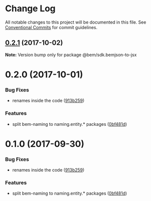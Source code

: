 # Change Log

All notable changes to this project will be documented in this file.
See [Conventional Commits](https://conventionalcommits.org) for commit guidelines.

<a name="0.2.1"></a>
## [0.2.1](https://github.com/bem-sdk/bemjson-to-jsx/compare/@bem/sdk.bemjson-to-jsx@0.2.0...@bem/sdk.bemjson-to-jsx@0.2.1) (2017-10-02)




**Note:** Version bump only for package @bem/sdk.bemjson-to-jsx

<a name="0.2.0"></a>
# 0.2.0 (2017-10-01)


### Bug Fixes

* renames inside the code ([913b259](https://github.com/bem-sdk/bemjson-to-jsx/commit/913b259))


### Features

* split bem-naming to naming.entity.* packages ([0bf481d](https://github.com/bem-sdk/bemjson-to-jsx/commit/0bf481d))




<a name="0.1.0"></a>
# 0.1.0 (2017-09-30)


### Bug Fixes

* renames inside the code ([913b259](https://github.com/bem-sdk/bemjson-to-jsx/commit/913b259))


### Features

* split bem-naming to naming.entity.* packages ([0bf481d](https://github.com/bem-sdk/bemjson-to-jsx/commit/0bf481d))
